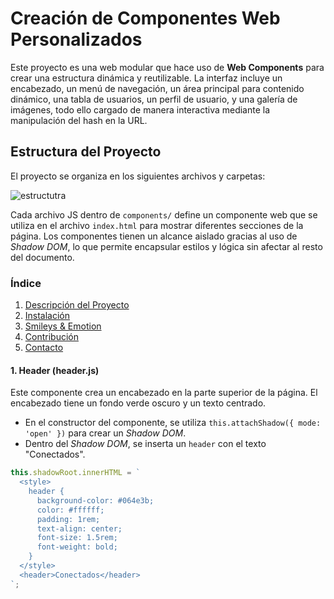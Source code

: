 # Creación de Componentes Web Personalizados

Este proyecto es una web modular que hace uso de **Web Components** para crear una estructura dinámica y reutilizable. La interfaz incluye un encabezado, un menú de navegación, un área principal para contenido dinámico, una tabla de usuarios, un perfil de usuario, y una galería de imágenes, todo ello cargado de manera interactiva mediante la manipulación del hash en la URL.

## Estructura del Proyecto

El proyecto se organiza en los siguientes archivos y carpetas:

![estructutra](https://github.com/user-attachments/assets/a953c5bf-7d64-4aac-8248-c97151f61093)

Cada archivo JS dentro de `components/` define un componente web que se utiliza en el archivo `index.html` para mostrar diferentes secciones de la página. Los componentes tienen un alcance aislado gracias al uso de *Shadow DOM*, lo que permite encapsular estilos y lógica sin afectar al resto del documento.

### Índice

1. [Descripción del Proyecto](#header-(header.js))
2. [Instalación](#instalación)
3. [Smileys & Emotion](#smileys--emotion)
4. [Contribución](#contribución)
5. [Contacto](#contacto)


#### 1. **Header (header.js)**

Este componente crea un encabezado en la parte superior de la página. El encabezado tiene un fondo verde oscuro y un texto centrado.

- En el constructor del componente, se utiliza `this.attachShadow({ mode: 'open' })` para crear un *Shadow DOM*.
- Dentro del *Shadow DOM*, se inserta un `header` con el texto "Conectados".

```javascript
this.shadowRoot.innerHTML = `
  <style>
    header {
      background-color: #064e3b;
      color: #ffffff;
      padding: 1rem;
      text-align: center;
      font-size: 1.5rem;
      font-weight: bold;
    }
  </style>
  <header>Conectados</header>
`;









